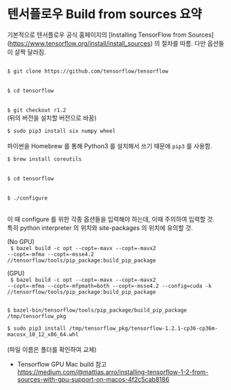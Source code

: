 # 텐서플로우 Build from sources 요약

기본적으로 텐서플로우 공식 홈페이지의 [Installing TensorFlow from Sources] (https://www.tensorflow.org/install/install_sources) 의 절차를 따름. 다만 옵션들이 살짝 달라짐.

<code>
$ git clone https://github.com/tensorflow/tensorflow
</code>
<br />
<code>
$ cd tensorflow
</code>
<br />
<code>
$ git checkout r1.2 
</code>
(뒤의 버전을 설치할 버전으로 바꿈)
<br />

<code>
$ sudo pip3 install six numpy wheel   
</code>
<br />
파이썬을 Homebrew 를 통해 Python3 를 설치해서 쓰기 때문에 <code>pip3</code> 를 사용함.
<br />

<code>
$ brew install coreutils
</code>
<br />

<code>
$ cd tensorflow  
</code>
<br />

<code>
$ ./configure
</code>
<br />

이 때 configure 를 위한 각종 옵션들을 입력해야 하는데, 이때 주의하여 입력할 것.  
특히 python interpreter 의 위치와 site-packages 의 위치에 유의할 것.

(No GPU)<br />
<code>
$ bazel build -c opt --copt=-mavx --copt=-mavx2 --copt=-mfma --copt=-msse4.2 //tensorflow/tools/pip_package:build_pip_package
</code>
<br />

(GPU)<br />
<code>
$ bazel build -c opt --copt=-mavx --copt=-mavx2 --copt=-mfma --copt=-mfpmath=both --copt=-msse4.2 --config=cuda -k //tensorflow/tools/pip_package:build_pip_package
</code>
<br />

<code>
$ bazel-bin/tensorflow/tools/pip_package/build_pip_package /tmp/tensorflow_pkg
</code>

<code>
$ sudo pip3 install /tmp/tensorflow_pkg/tensorflow-1.2.1-cp36-cp36m-macosx_10_12_x86_64.whl
</code><br />
(파일 이름은 폴더를 확인하여 교체)
<br />

- Tensorflow GPU Mac build 참고  
<https://medium.com/@mattias.arro/installing-tensorflow-1-2-from-sources-with-gpu-support-on-macos-4f2c5cab8186>



